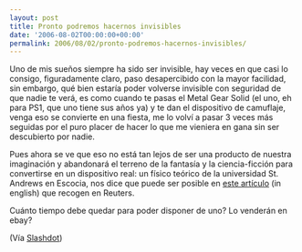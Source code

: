 ```yaml
---
layout: post
title: Pronto podremos hacernos invisibles
date: '2006-08-02T00:00:00+00:00'
permalink: 2006/08/02/pronto-podremos-hacernos-invisibles/
---
```

<img style="float:right; margin:0 0 10px 10px;" src="http://photos1.blogger.com/blogger/6639/1972/320/images.22.jpg" border="0" alt="" />Uno de mis sueños siempre ha sido ser invisible, hay veces en que casi lo consigo, figuradamente claro, paso desapercibido con la mayor facilidad, sin embargo, qué bien estaría poder volverse invisible con seguridad de que nadie te verá, es como cuando te pasas el Metal Gear Solid (el uno, eh para PS1, que uno tiene sus años ya) y te dan el dispositivo de camuflaje, venga eso se convierte en una fiesta, me lo volví a pasar 3 veces más seguidas por el puro placer de hacer lo que me vieniera en gana sin ser descubierto por nadie.

Pues ahora se ve que eso no está tan lejos de ser una producto de nuestra imaginación y abandonará el terreno de la fantasía y la ciencia-ficción para convertirse en un dispositivo real: un físico teórico de la universidad St. Andrews en Escocia, nos dice que puede ser posible en <a href="http://today.reuters.com/news/newsArticle.aspx?type=topNews&storyID=2006-07-31T140647Z_01_L31611475_RTRUKOC_0_US-SCIENCE-INVISIBLE.xml&archived=False">este artículo</a> (in english) que recogen en Reuters.

Cuánto tiempo debe quedar para poder disponer de uno? Lo venderán en ebay?

(Vía <a href="http://science.slashdot.org/article.pl?sid=06/08/02/1236204&from=rss">Slashdot</a>)
